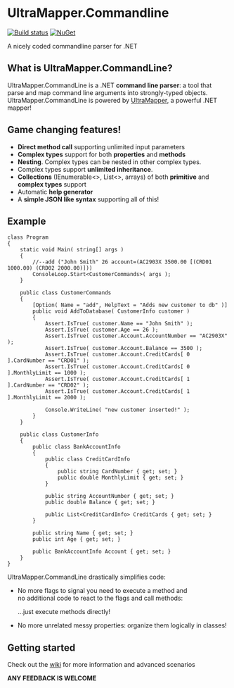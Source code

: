 # UltraMapper.Commandline
[![Build status](https://ci.appveyor.com/api/projects/status/github/maurosampietro/UltraMapper.Commandline?svg=true)](https://ci.appveyor.com/project/maurosampietro/ultramapper.Commandline/branch/master)
[![NuGet](http://img.shields.io/nuget/v/UltraMapper.svg)](https://www.nuget.org/packages/UltraMapper.Commandline/)

A nicely coded commandline parser for .NET 



What is UltraMapper.CommandLine?
--------------------------------

UltraMapper.CommandLine is a .NET <b>command line parser</b>: a tool that parse and map command line arguments into strongly-typed objects.    
UltraMapper.CommandLine is powered by [UltraMapper](https://github.com/maurosampietro/UltraMapper), a powerful .NET mapper!

Game changing features!
--------------------------------

- <b>Direct method call</b> supporting unlimited input parameters
- <b>Complex types</b> support for both <b>properties</b> and <b>methods</b>
- <b>Nesting</b>. Complex types can be nested in other complex types.
- Complex types support <b>unlimited inheritance</b>.
- <b>Collections</b> (IEnumerable<>, List<>, arrays) of both <b>primitive</b> and <b>complex types</b> support
- Automatic <b>help generator</b>
- A <b>simple JSON like syntax</b> supporting all of this!

Example
--------------------------------

    class Program
    {
        static void Main( string[] args )
        {
            //--add ("John Smith" 26 account=(AC2903X 3500.00 [(CRD01 1000.00) (CRD02 2000.00)]))
            ConsoleLoop.Start<CustomerCommands>( args );
        }

        public class CustomerCommands
        {
            [Option( Name = "add", HelpText = "Adds new customer to db" )]
            public void AddToDatabase( CustomerInfo customer )
            {
                Assert.IsTrue( customer.Name == "John Smith" );
                Assert.IsTrue( customer.Age == 26 );
                Assert.IsTrue( customer.Account.AccountNumber == "AC2903X" );
                Assert.IsTrue( customer.Account.Balance == 3500 );
                Assert.IsTrue( customer.Account.CreditCards[ 0 ].CardNumber == "CRD01" );
                Assert.IsTrue( customer.Account.CreditCards[ 0 ].MonthlyLimit == 1000 );
                Assert.IsTrue( customer.Account.CreditCards[ 1 ].CardNumber == "CRD02" );
                Assert.IsTrue( customer.Account.CreditCards[ 1 ].MonthlyLimit == 2000 );

                Console.WriteLine( "new customer inserted!" );
            }
        }

        public class CustomerInfo
        {
            public class BankAccountInfo
            {
                public class CreditCardInfo
                {
                    public string CardNumber { get; set; }
                    public double MonthlyLimit { get; set; }
                }

                public string AccountNumber { get; set; }
                public double Balance { get; set; }

                public List<CreditCardInfo> CreditCards { get; set; }
            }

            public string Name { get; set; }
            public int Age { get; set; }

            public BankAccountInfo Account { get; set; }
        }
    }


UltraMapper.CommandLine drastically simplifies code: 
    
- No more flags to signal you need to execute a method and     
  no additional code to react to the flags and call methods:

  ...just execute methods directly!

- No more unrelated messy properties: organize them logically in classes!



Getting started
--------------------------------

Check out the [wiki](https://github.com/maurosampietro/UltraMapper.CommandLine/wiki) for more information and advanced scenarios
    
    
    
    
    
**ANY FEEDBACK IS WELCOME**
